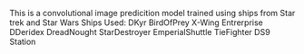 This is a convolutional image predicition model trained using ships from Star trek and Star Wars
Ships Used: 
DKyr
BirdOfPrey
X-Wing
Entrerprise
DDeridex
DreadNought
StarDestroyer
EmperialShuttle
TieFighter
DS9 Station
